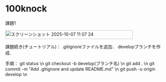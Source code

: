 # 100knock

課題1

<img width="408" height="28" alt="スクリーンショット 2025-10-07 11 07 24" src="https://github.com/user-attachments/assets/0e3101e7-1756-487e-9601-9004c28c4feb" />

課題続き(チュートリアル)：
.gitignoreファイルを追加．
developブランチを作成．

手順：
git status \n
git checkout -b develop(ブランチ名) \n
git add . \n
git commit -m "Add .gitignore and update README.md" \n
git push -u origin develop \n